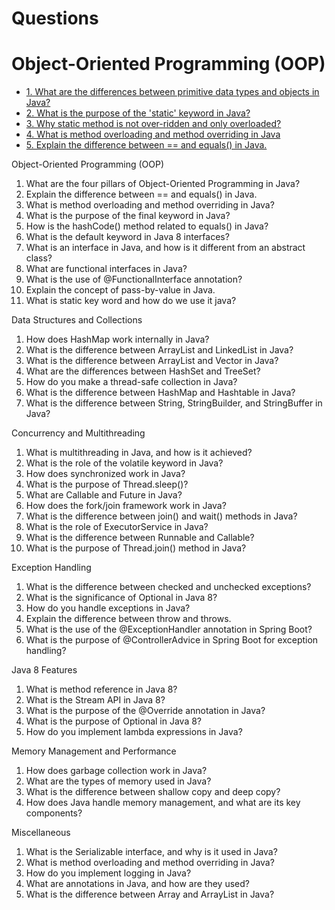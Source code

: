 # Questions

# Object-Oriented Programming (OOP)
- [1. What are the differences between primitive data types and objects in Java?](answers.md#1)
- [2. What is the purpose of the 'static' keyword in Java?](answers.md#question2)
- [3. Why static method is not over-ridden and only overloaded?](answers.md#3)
- [4. What is method overloading and method overriding in Java](answers.md#4)
- [5. Explain the difference between == and equals() in Java.](answers.md#5)

Object-Oriented Programming (OOP)
1. What are the four pillars of Object-Oriented Programming in Java? 
2. Explain the difference between == and equals() in Java.
3. What is method overloading and method overriding in Java?
4. What is the purpose of the final keyword in Java?
5. How is the hashCode() method related to equals() in Java?
6. What is the default keyword in Java 8 interfaces?
7. What is an interface in Java, and how is it different from an abstract class?
8. What are functional interfaces in Java?
9. What is the use of @FunctionalInterface annotation?
10. Explain the concept of pass-by-value in Java.
11. What is static key word and how do we use it java?

Data Structures and Collections
1. How does HashMap work internally in Java?
2. What is the difference between ArrayList and LinkedList in Java?
3. What is the difference between ArrayList and Vector in Java?
4. What are the differences between HashSet and TreeSet?
5. How do you make a thread-safe collection in Java?
6. What is the difference between HashMap and Hashtable in Java?
7. What is the difference between String, StringBuilder, and StringBuffer in Java?

Concurrency and Multithreading
1. What is multithreading in Java, and how is it achieved?
2. What is the role of the volatile keyword in Java?
3. How does synchronized work in Java?
4. What is the purpose of Thread.sleep()?
5. What are Callable and Future in Java?
6. How does the fork/join framework work in Java?
7. What is the difference between join() and wait() methods in Java?
8. What is the role of ExecutorService in Java?
9. What is the difference between Runnable and Callable?
10. What is the purpose of Thread.join() method in Java?

Exception Handling
1. What is the difference between checked and unchecked exceptions?
2. What is the significance of Optional in Java 8?
3. How do you handle exceptions in Java?
4. Explain the difference between throw and throws.
5. What is the use of the @ExceptionHandler annotation in Spring Boot?
6. What is the purpose of @ControllerAdvice in Spring Boot for exception handling?

Java 8 Features
1. What is method reference in Java 8?
2. What is the Stream API in Java 8?
3. What is the purpose of the @Override annotation in Java?
4. What is the purpose of Optional in Java 8?
5. How do you implement lambda expressions in Java?

Memory Management and Performance
1. How does garbage collection work in Java?
2. What are the types of memory used in Java?
3. What is the difference between shallow copy and deep copy?
4. How does Java handle memory management, and what are its key components?

Miscellaneous
1. What is the Serializable interface, and why is it used in Java?
2. What is method overloading and method overriding in Java?
3. How do you implement logging in Java?
4. What are annotations in Java, and how are they used?
5. What is the difference between Array and ArrayList in Java?
